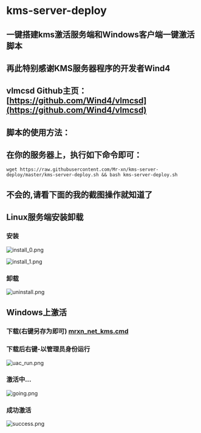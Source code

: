 # kms-server-deploy

## 一键搭建kms激活服务端和Windows客户端一键激活脚本

## 再此特别感谢KMS服务器程序的开发者Wind4

## vlmcsd Github主页：[https://github.com/Wind4/vlmcsd](https://github.com/Wind4/vlmcsd)

## 脚本的使用方法：

## 在你的服务器上，执行如下命令即可：

```shell
wget https://raw.githubusercontent.com/Mr-xn/kms-server-deploy/master/kms-server-deploy.sh && bash kms-server-deploy.sh
```

## 不会的,请看下面的我的截图操作就知道了

## Linux服务端安装卸载

### 安装

![install_0.png](https://github.com/Mr-xn/kms-server-deploy/blob/master/image/install_0.png)

![install_1.png](https://github.com/Mr-xn/kms-server-deploy/blob/master/image/install_1.png)

### 卸载

![uninstall.png](https://github.com/Mr-xn/kms-server-deploy/blob/master/image/uninstall.png)

## Windows上激活

### 下载(右键另存为即可) [mrxn_net_kms.cmd](https://github.com/Mr-xn/kms-server-deploy/blob/master/mrxn_net_kms.cmd)

### 下载后右键-以管理员身份运行
![uac_run.png](https://github.com/Mr-xn/kms-server-deploy/blob/master/image/uac_run.png)

### 激活中...
![going.png](https://github.com/Mr-xn/kms-server-deploy/blob/master/image/going.png)

### 成功激活
![success.png](https://github.com/Mr-xn/kms-server-deploy/blob/master/image/success.png)

